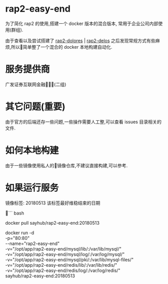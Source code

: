 # rap2-easy-end

为了简化 rap2 的使用,搭建一个 docker 版本的混合版本,
常用于企业公司内部使用(群组).

由于查看以及尝试搭建了 [rap2-dolores](https://github.com/thx/rap2-dolores) | [rap2-delos](https://github.com/thx/rap2-delos) 之后发现常规方式有些麻烦,所以简单整了一个混合的 docker 本地构建自动化.

# 服务提供商

广发证券互联网金融(二组)

# 其它问题(重要)

由于官方的后端还存一些问题,一些操作需要人工整,可以查看 issues 目录相关的文件.

# 如何本地构建

由于一些镜像使用私人的镜像仓库,不建议直接构建,可以参考.

# 如果运行服务

镜像标签: 20180513 该标签最好维稳结束的日期

``` bash

docker pull sayhub/rap2-easy-end:20180513

docker run -d \
-p="80:80" \
--name="rap2-easy-end" \
-v="/opt/app/rap2-easy-end/mysql/lib/:/var/lib/mysql/" \
-v="/opt/app/rap2-easy-end/mysql/log/:/var/log/mysql/" \
-v="/opt/app/rap2-easy-end/mysql/pki/:/var/lib/mysql-files/" \
-v="/opt/app/rap2-easy-end/redis/lib/:/var/lib/redis/" \
-v="/opt/app/rap2-easy-end/redis/log/:/var/log/redis/" \
sayhub/rap2-easy-end:20180513

```

